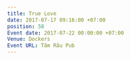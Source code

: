 ```yaml
---
title: True Love
date: 2017-07-17 09:16:00 +07:00
position: 58
Event date: 2017-07-22 00:00:00 +07:00
Venue: Dockers
Event URL: Tâm Râu Pub
---
```


